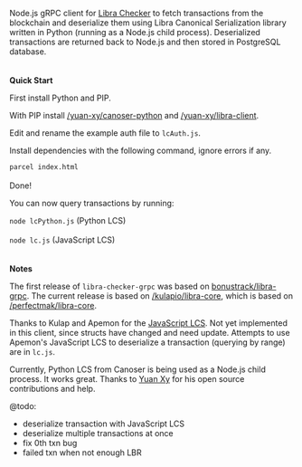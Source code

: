 Node.js gRPC client for [Libra Checker](https://librachecker.com) to fetch transactions from the blockchain and deserialize them using Libra Canonical Serialization library written in Python (running as a Node.js child process). Deserialized transactions are returned back to Node.js and then stored in PostgreSQL database.
<br/>
<br/>
<br/>
**Quick Start**

First install Python and PIP.

With PIP install [/yuan-xy/canoser-python](https://github.com/yuan-xy/canoser-python) and [/yuan-xy/libra-client](https://github.com/yuan-xy/libra-client).

Edit and rename the example auth file to `lcAuth.js`.

Install dependencies with the following command, ignore errors if any.

`parcel index.html`
<br/>
<br/>
Done!

You can now query transactions by running:

`node lcPython.js` (Python LCS)
<br/>
<br/>
`node lc.js` (JavaScript LCS)
<br/>
<br/>
<br/>
**Notes**

The first release of `libra-checker-grpc` was based on [bonustrack/libra-grpc](https://github.com/bonustrack/libra-grpc). The current release is based on [/kulapio/libra-core](https://github.com/kulapio/libra-core), which is based on [/perfectmak/libra-core](https://github.com/perfectmak/libra-core).

Thanks to Kulap and Apemon for the [JavaScript LCS](https://github.com/kulapio/libra-core/releases/tag/v2.0.2). Not yet implemented in this client, since structs have changed and need update. Attempts to use Apemon's JavaScript LCS to deserialize a transaction (querying by range) are in `lc.js`.

Currently, Python LCS from Canoser is being used as a Node.js child process. It works great. Thanks to [Yuan Xy](https://github.com/yuan-xy/) for his open source contributions and help.

@todo:
- deserialize transaction with JavaScript LCS
- deserialize multiple transactions at once
- fix 0th txn bug
- failed txn when not enough LBR